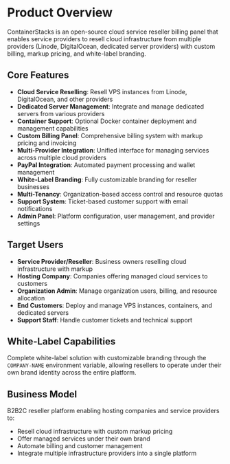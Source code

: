 # Product Overview

ContainerStacks is an open-source cloud service reseller billing panel that enables service providers to resell cloud infrastructure from multiple providers (Linode, DigitalOcean, dedicated server providers) with custom billing, markup pricing, and white-label branding.

## Core Features

- **Cloud Service Reselling**: Resell VPS instances from Linode, DigitalOcean, and other providers
- **Dedicated Server Management**: Integrate and manage dedicated servers from various providers
- **Container Support**: Optional Docker container deployment and management capabilities
- **Custom Billing Panel**: Comprehensive billing system with markup pricing and invoicing
- **Multi-Provider Integration**: Unified interface for managing services across multiple cloud providers
- **PayPal Integration**: Automated payment processing and wallet management
- **White-Label Branding**: Fully customizable branding for reseller businesses
- **Multi-Tenancy**: Organization-based access control and resource quotas
- **Support System**: Ticket-based customer support with email notifications
- **Admin Panel**: Platform configuration, user management, and provider settings

## Target Users

- **Service Provider/Reseller**: Business owners reselling cloud infrastructure with markup
- **Hosting Company**: Companies offering managed cloud services to customers
- **Organization Admin**: Manage organization users, billing, and resource allocation
- **End Customers**: Deploy and manage VPS instances, containers, and dedicated servers
- **Support Staff**: Handle customer tickets and technical support

## White-Label Capabilities

Complete white-label solution with customizable branding through the `COMPANY-NAME` environment variable, allowing resellers to operate under their own brand identity across the entire platform.

## Business Model

B2B2C reseller platform enabling hosting companies and service providers to:

- Resell cloud infrastructure with custom markup pricing
- Offer managed services under their own brand
- Automate billing and customer management
- Integrate multiple infrastructure providers into a single platform
